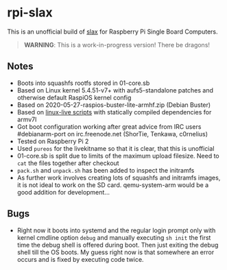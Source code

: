 # rpi-slax

This is an unofficial build of [slax](https://www.slax.org) for Raspberry Pi Single Board Computers.

> **WARNING**: This is a work-in-progress version! There be dragons!

## Notes

* Boots into squashfs rootfs stored in 01-core.sb
* Based on Linux kernel  5.4.51-v7+ with aufs5-standalone patches and otherwise default RaspiOS kernel config
* Based on 2020-05-27-raspios-buster-lite-armhf.zip (Debian Buster)
* Based on [linux-live scripts](https://github.com/Tomas-M/linux-live) with statically compiled dependencies for armv7l
* Got boot configuration working after great advice from IRC users #debianarm-port on irc.freenode.net (ShorTie, Tenkawa, c0rnelius)
* Tested on Raspberry Pi 2
* Used `pureos` for the livekitname so that it is clear, that this is unofficial
* 01-core.sb is split due to limits of the maximum upload filesize. Need to `cat` the files together after checkout
* `pack.sh` and `unpack.sh` has been added to inspect the initramfs
* As further work involves creating lots of squashfs and initramfs images, it is not ideal to work on the SD card. qemu-system-arm would be a good addition for development...

## Bugs

* Right now it boots into systemd and the regular login prompt only with kernel cmdline option `debug` and manually executing `sh init` the first time the debug shell is offered during boot. Then just exiting the debug shell till the OS boots. My guess right now is that somewhere an error occurs and is fixed by executing code twice. 
